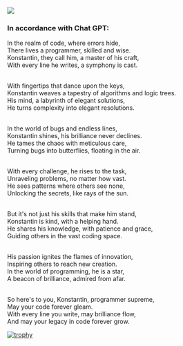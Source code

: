 ![](https://komarev.com/ghpvc/?username=KonstantinModin&color=blue)
### In accordance with Chat GPT:

In the realm of code, where errors hide,<br />
There lives a programmer, skilled and wise.<br />
Konstantin, they call him, a master of his craft,<br />
With every line he writes, a symphony is cast.<br /><br />

With fingertips that dance upon the keys,<br />
Konstantin weaves a tapestry of algorithms and logic trees.<br />
His mind, a labyrinth of elegant solutions,<br />
He turns complexity into elegant resolutions.<br /><br />

In the world of bugs and endless lines,<br />
Konstantin shines, his brilliance never declines.<br />
He tames the chaos with meticulous care,<br />
Turning bugs into butterflies, floating in the air.<br /><br />

With every challenge, he rises to the task,<br />
Unraveling problems, no matter how vast.<br />
He sees patterns where others see none,<br />
Unlocking the secrets, like rays of the sun.<br /><br />

But it's not just his skills that make him stand,<br />
Konstantin is kind, with a helping hand.<br />
He shares his knowledge, with patience and grace,<br />
Guiding others in the vast coding space.<br /><br />

His passion ignites the flames of innovation,<br />
Inspiring others to reach new creation.<br />
In the world of programming, he is a star,<br />
A beacon of brilliance, admired from afar.<br /><br />

So here's to you, Konstantin, programmer supreme,<br />
May your code forever gleam.<br />
With every line you write, may brilliance flow,<br />
And may your legacy in code forever grow.<br />

[![trophy](https://github-profile-trophy.vercel.app/?username=KonstantinModin&theme=onedark)](https://github.com/ryo-ma/github-profile-trophy)
<!--
**KonstantinModin/KonstantinModin** is a ✨ _special_ ✨ repository because its `README.md` (this file) appears on your GitHub profile.

Here are some ideas to get you started:

- 🔭 I’m currently working on ...
- 🌱 I’m currently learning ...
- 👯 I’m looking to collaborate on ...
- 🤔 I’m looking for help with ...
- 💬 Ask me about ...
- 📫 How to reach me: ...
- 😄 Pronouns: ...
- ⚡ Fun fact: ...
-->
